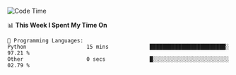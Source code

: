 <!--START_SECTION:waka-->
![Code Time](http://img.shields.io/badge/Code%20Time-1%2C030%20hrs%2048%20mins-blue)

📊 **This Week I Spent My Time On** 

```text
💬 Programming Languages: 
Python                   15 mins             ████████████████████████░   97.21 % 
Other                    0 secs              █░░░░░░░░░░░░░░░░░░░░░░░░   02.79 % 
```


<!--END_SECTION:waka-->